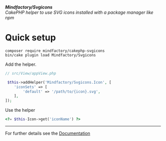 **_Mindfactory/Svgicons_**  
_CakePHP helper to use SVG icons installed with a package manager like npm_

# Quick setup

```
composer require mindfactory/cakephp-svgicons
bin/cake plugin load Mindfactory/Svgicons
```

Add the helper.

```php
// src/View/appView.php

 $this->addHelper('Mindfactory/Svgicons.Icon', [
    'iconSets' => [
        'default' => '/path/to/{icon}.svg',
    ],
]);
```

Use the helper

```php
<?= $this-Icon->get('iconName') ?>
```

---

For further details see the [Documentation](docs/README.md)
